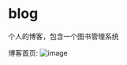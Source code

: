 # blog
个人的博客，包含一个图书管理系统

博客首页:
![image](https://github.com/zx1015446215/blog/tree/master/imgs/index.jpg)
